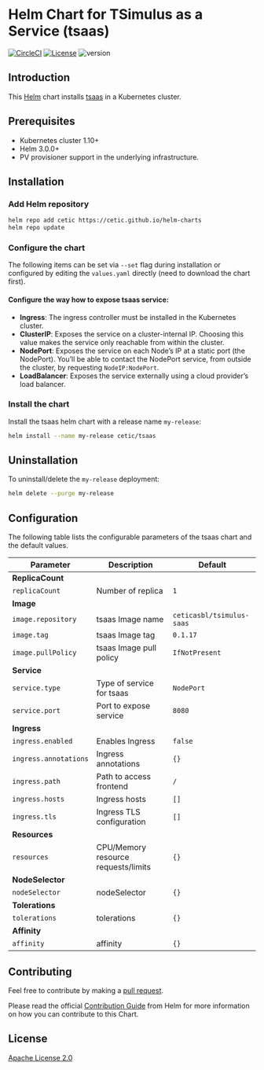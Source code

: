 # Helm Chart for TSimulus as a Service (tsaas)

[![CircleCI](https://circleci.com/gh/cetic/helm-tsimulus-saas.svg?style=svg)](https://circleci.com/gh/cetic/helm-tsimulus-saas/tree/master) [![License](https://img.shields.io/badge/License-Apache%202.0-blue.svg)](https://opensource.org/licenses/Apache-2.0) ![version](https://img.shields.io/github/tag/cetic/helm-tsimulus-saas.svg?label=release)

## Introduction

This [Helm](https://github.com/kubernetes/helm) chart installs [tsaas](https://github.com/cetic/tsimulus-saas) in a Kubernetes cluster.

## Prerequisites

- Kubernetes cluster 1.10+
- Helm 3.0.0+
- PV provisioner support in the underlying infrastructure.

## Installation

### Add Helm repository

```bash
helm repo add cetic https://cetic.github.io/helm-charts
helm repo update
```

### Configure the chart

The following items can be set via `--set` flag during installation or configured by editing the `values.yaml` directly (need to download the chart first).

#### Configure the way how to expose tsaas service:

- **Ingress**: The ingress controller must be installed in the Kubernetes cluster.
- **ClusterIP**: Exposes the service on a cluster-internal IP. Choosing this value makes the service only reachable from within the cluster.
- **NodePort**: Exposes the service on each Node’s IP at a static port (the NodePort). You’ll be able to contact the NodePort service, from outside the cluster, by requesting `NodeIP:NodePort`.
- **LoadBalancer**: Exposes the service externally using a cloud provider’s load balancer.

### Install the chart

Install the tsaas helm chart with a release name `my-release`:

```bash
helm install --name my-release cetic/tsaas
```

## Uninstallation

To uninstall/delete the `my-release` deployment:

```bash
helm delete --purge my-release
```

## Configuration

The following table lists the configurable parameters of the tsaas chart and the default values.

| Parameter                                                                   | Description                                                                                                        | Default                         |
| --------------------------------------------------------------------------- | -------------------------------------------------------------------------------------------------------------------| ------------------------------- |
| **ReplicaCount**                                                            |
| `replicaCount`                                                              | Number of replica                                                                                                  | `1`                             |
| **Image**                                                                   |
| `image.repository`                                                          | tsaas Image name                                                                                                   | `ceticasbl/tsimulus-saas`       |
| `image.tag`                                                                 | tsaas Image tag                                                                                                    | `0.1.17`                        |
| `image.pullPolicy`                                                          | tsaas Image pull policy                                                                                            | `IfNotPresent`                  |
| **Service**                                                                 |
| `service.type`                                                              | Type of service for tsaas                                                                                          | `NodePort`                      |
| `service.port`                                                              | Port to expose service                                                                                             | `8080`                          |
| **Ingress**                                                                 |
| `ingress.enabled`                                                           | Enables Ingress                                                                                                    | `false`                         |
| `ingress.annotations`                                                       | Ingress annotations                                                                                                | `{}`                            |
| `ingress.path`                                                              | Path to access frontend                                                                                            | `/`                             |
| `ingress.hosts`                                                             | Ingress hosts                                                                                                      | `[]`                            |
| `ingress.tls`                                                               | Ingress TLS configuration                                                                                          | `[]`                            |
| **Resources**                                                               |
| `resources`                                                                 | CPU/Memory resource requests/limits                                                                                | `{}`                            |
| **NodeSelector**                                                            |
| `nodeSelector`                                                              | nodeSelector                                                                                                       | `{}`                            |
| **Tolerations**                                                             |
| `tolerations`                                                               | tolerations                                                                                                        | `{}`                            |
| **Affinity**                                                                |
| `affinity`                                                                  | affinity                                                                                                           | `{}`                            |

## Contributing

Feel free to contribute by making a [pull request](https://github.com/cetic/helm-tsimulus-saas/pull/new/master).

Please read the official [Contribution Guide](https://github.com/helm/charts/blob/master/CONTRIBUTING.md) from Helm for more information on how you can contribute to this Chart.

## License

[Apache License 2.0](/LICENSE.md)
